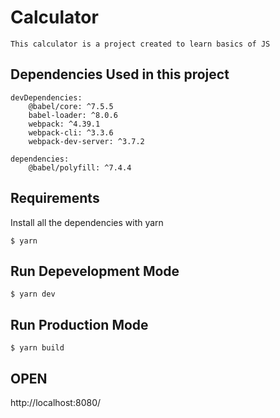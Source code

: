 # Calculator

```shel
This calculator is a project created to learn basics of JS
```

## Dependencies Used in this project

```shel
devDependencies: 
    @babel/core: ^7.5.5
    babel-loader: ^8.0.6
    webpack: ^4.39.1
    webpack-cli: ^3.3.6
    webpack-dev-server: ^3.7.2

dependencies:
    @babel/polyfill: ^7.4.4
```

## Requirements

Install all the dependencies with yarn

```shell
$ yarn
```

## Run Depevelopment Mode

```shell
$ yarn dev
```

## Run Production Mode

```shell
$ yarn build
```

## OPEN

http://localhost:8080/

